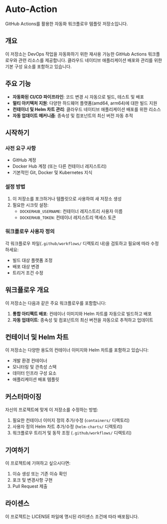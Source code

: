 # Auto-Action

GitHub Actions를 활용한 자동화 워크플로우 템플릿 저장소입니다.

## 개요

이 저장소는 DevOps 작업을 자동화하기 위한 재사용 가능한 GitHub Actions 워크플로우와 관련 리소스를 제공합니다. 클라우드 네이티브 애플리케이션 배포와 관리를 위한 기본 구성 요소를 포함하고 있습니다.

## 주요 기능

- **자동화된 CI/CD 파이프라인**: 코드 변경 시 자동으로 빌드, 테스트 및 배포
- **멀티 아키텍처 지원**: 다양한 하드웨어 플랫폼(amd64, arm64)에 대한 빌드 지원
- **컨테이너 및 Helm 차트 관리**: 클라우드 네이티브 애플리케이션 배포를 위한 리소스
- **자동 업데이트 메커니즘**: 종속성 및 컴포넌트의 최신 버전 자동 추적

## 시작하기

### 사전 요구 사항

- GitHub 계정
- Docker Hub 계정 (또는 다른 컨테이너 레지스트리)
- 기본적인 Git, Docker 및 Kubernetes 지식

### 설정 방법

1. 이 저장소를 포크하거나 템플릿으로 사용하여 새 저장소 생성
2. 필요한 시크릿 설정:
   - `DOCKERHUB_USERNAME`: 컨테이너 레지스트리 사용자 이름
   - `DOCKERHUB_TOKEN`: 컨테이너 레지스트리 액세스 토큰

### 워크플로우 사용자 정의

각 워크플로우 파일(`.github/workflows/` 디렉토리 내)을 검토하고 필요에 따라 수정하세요:

- 빌드 대상 플랫폼 조정
- 배포 대상 변경
- 트리거 조건 수정

## 워크플로우 개요

이 저장소는 다음과 같은 주요 워크플로우를 포함합니다:

1. **통합 아티팩트 배포**: 컨테이너 이미지와 Helm 차트를 자동으로 빌드하고 배포
2. **자동 업데이트**: 종속성 및 컴포넌트의 최신 버전을 자동으로 추적하고 업데이트

## 컨테이너 및 Helm 차트

이 저장소는 다양한 용도의 컨테이너 이미지와 Helm 차트를 포함하고 있습니다:

- 개발 환경 컨테이너
- 모니터링 및 관측성 스택
- 데이터 인프라 구성 요소
- 애플리케이션 배포 템플릿

## 커스터마이징

자신의 프로젝트에 맞게 이 저장소를 수정하는 방법:

1. 필요한 컨테이너 이미지 정의 추가/수정 (`containers/` 디렉토리)
2. 사용자 정의 Helm 차트 추가/수정 (`helm-charts/` 디렉토리)
3. 워크플로우 트리거 및 동작 조정 (`.github/workflows/` 디렉토리)

## 기여하기

이 프로젝트에 기여하고 싶으시다면:

1. 이슈 생성 또는 기존 이슈 확인
2. 포크 및 변경사항 구현
3. Pull Request 제출

## 라이센스

이 프로젝트는 LICENSE 파일에 명시된 라이센스 조건에 따라 배포됩니다.